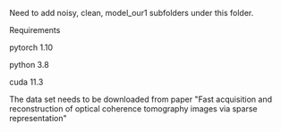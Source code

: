 Need to add noisy, clean, model_our1 subfolders under this folder.

Requirements

pytorch 1.10

python 3.8

cuda 11.3

The data set needs to be downloaded from paper "Fast acquisition and reconstruction of optical
coherence tomography images via sparse representation"
